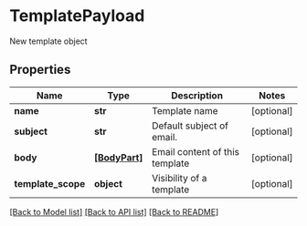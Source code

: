 # TemplatePayload

New template object
## Properties
Name | Type | Description | Notes
------------ | ------------- | ------------- | -------------
**name** | **str** | Template name | [optional] 
**subject** | **str** | Default subject of email. | [optional] 
**body** | [**[BodyPart]**](BodyPart.md) | Email content of this template | [optional] 
**template_scope** | **object** | Visibility of a template | [optional] 

[[Back to Model list]](../README.md#documentation-for-models) [[Back to API list]](../README.md#documentation-for-api-endpoints) [[Back to README]](../README.md)


